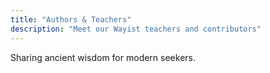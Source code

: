 ```yaml
---
title: "Authors & Teachers"
description: "Meet our Wayist teachers and contributors"
---
```


Sharing ancient wisdom for modern seekers.